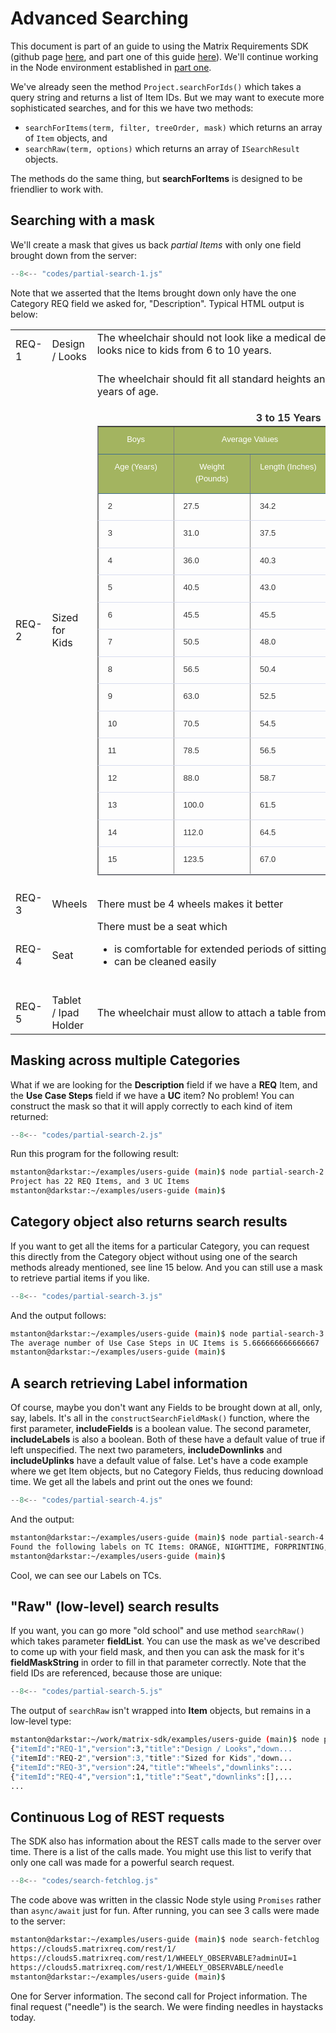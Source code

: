 # Advanced Searching

This document is part of an guide to using the Matrix Requirements SDK (github page [here](https://github.com/MatrixRequirements/matrix-sdk),
and part one of this guide [here](./index.md)). We'll continue working in the Node environment established in [part one](./index.md).

We've already seen the method `Project.searchForIds()` which takes a query string and returns a list of Item IDs.
But we may want to execute more sophisticated searches, and for this we have two methods:

* `searchForItems(term, filter, treeOrder, mask)` which returns an array of `Item` objects, and
* `searchRaw(term, options)` which returns an array of `ISearchResult` objects.

The methods do the same thing, but **searchForItems** is designed to be friendlier to work with.

## Searching with a mask

We'll create a mask that gives us back *partial Items* with only one field brought down from the server:

```js title="partial-search-1.js"
--8<-- "codes/partial-search-1.js"
```

Note that we asserted that the Items brought down only have the one Category REQ field we asked for, "Description". Typical HTML output is below:

<table><tr><td>REQ-1</td><td>Design / Looks</td><td><div>The wheelchair should not look like a medical device but like something which looks nice to kids from 6 to 10 years.</div>
<div>&nbsp;</div></td></tr>
<tr><td>REQ-2</td><td>Sized for Kids</td><td><div xmlns="http://www.w3.org/1999/xhtml"><div xmlns="http://www.w3.org/1999/xhtml">The wheelchair should fit all standard heights and weights for kids from 6 to 12 years of age.<div><br /></div>

<div id="maincontent2" style="margin: 0px; padding: 0px;"><div id="main-body" style="float: left; width: 612px;"><div id="main-content" style="color: rgb(51, 51, 51); margin: 0px 0px 10px; overflow: hidden;"><div id="article-content"><div id="main-content" style="margin: 0px 0px 10px; overflow: hidden;"><div id="714"><h4 align="center" style="color: rgb(51, 51, 51); line-height: 1.6em; margin: 0px 5px; padding: 0px; font-weight: bold;">3 to 15 Years</h4><table cellspacing="0" cellpadding="0" border="1" style="font-family: 'Lucida Sans Unicode', 'Lucida Grande', sans-serif; font-size: x-small; margin: 0px;"><tbody><tr><th valign="top" width="108" style="border-bottom-width: 1px; border-bottom-style: solid; border-bottom-color: rgb(62, 109, 142); font-size: small; padding: 5px 10px; background-color: rgb(163, 180, 96);"><p style="color: rgb(255, 255, 255); line-height: 1.5em; margin-top: 5px; margin-bottom: 8px; padding: 0px 5px; font-family: arial; font-weight: normal;">Boys</p></th><th valign="top" width="216" colspan="2" style="border-bottom-width: 1px; border-bottom-style: solid; border-bottom-color: rgb(62, 109, 142); font-size: small; padding: 5px 10px; background-color: rgb(163, 180, 96);"><p align="center" style="color: rgb(255, 255, 255); line-height: 1.5em; margin-top: 5px; margin-bottom: 8px; padding: 0px 5px; font-family: arial; font-weight: normal;">Average Values</p></th><th valign="top" width="216" colspan="2" style="border-bottom-width: 1px; border-bottom-style: solid; border-bottom-color: rgb(62, 109, 142); font-size: small; padding: 5px 10px; background-color: rgb(163, 180, 96);"><p align="center" style="color: rgb(255, 255, 255); line-height: 1.5em; margin-top: 5px; margin-bottom: 8px; padding: 0px 5px; font-family: arial; font-weight: normal;">Normal Range</p></th></tr><tr><th valign="top" width="108" style="border-bottom-width: 1px; border-bottom-style: solid; border-bottom-color: rgb(62, 109, 142); font-size: small; padding: 5px 10px; background-color: rgb(163, 180, 96);"><p style="color: rgb(255, 255, 255); line-height: 1.5em; margin-top: 5px; margin-bottom: 8px; padding: 0px 5px; font-family: arial; font-weight: normal;">Age (Years)</p></th><th valign="top" width="108" style="border-bottom-width: 1px; border-bottom-style: solid; border-bottom-color: rgb(62, 109, 142); font-size: small; padding: 5px 10px; background-color: rgb(163, 180, 96);"><p style="color: rgb(255, 255, 255); line-height: 1.5em; margin-top: 5px; margin-bottom: 8px; padding: 0px 5px; font-family: arial; font-weight: normal;">Weight (Pounds)</p></th><th valign="top" width="108" style="border-bottom-width: 1px; border-bottom-style: solid; border-bottom-color: rgb(62, 109, 142); font-size: small; padding: 5px 10px; background-color: rgb(163, 180, 96);"><p style="color: rgb(255, 255, 255); line-height: 1.5em; margin-top: 5px; margin-bottom: 8px; padding: 0px 5px; font-family: arial; font-weight: normal;">Length (Inches)</p></th><th valign="top" width="108" style="border-bottom-width: 1px; border-bottom-style: solid; border-bottom-color: rgb(62, 109, 142); font-size: small; padding: 5px 10px; background-color: rgb(163, 180, 96);"><p style="color: rgb(255, 255, 255); line-height: 1.5em; margin-top: 5px; margin-bottom: 8px; padding: 0px 5px; font-family: arial; font-weight: normal;">Weight (Pounds)</p></th><th valign="top" width="108" style="border-bottom-width: 1px; border-bottom-style: solid; border-bottom-color: rgb(62, 109, 142); font-size: small; padding: 5px 10px; background-color: rgb(163, 180, 96);"><p style="color: rgb(255, 255, 255); line-height: 1.5em; margin-top: 5px; margin-bottom: 8px; padding: 0px 5px; font-family: arial; font-weight: normal;">Length (Inches)</p></th></tr><tr><td valign="top" width="108" style="border-bottom-width: 1px; border-bottom-style: solid; border-bottom-color: rgb(216, 221, 239); color: rgb(68, 68, 68); padding: 5px 10px;"><p style="color: rgb(51, 51, 51); line-height: 1.5em; margin-top: 5px; margin-bottom: 8px; padding: 0px 5px; font-size: 13px; font-family: Arial, Verdana, Geneva, sans-serif;">2</p></td><td valign="top" width="108" style="border-bottom-width: 1px; border-bottom-style: solid; border-bottom-color: rgb(216, 221, 239); color: rgb(68, 68, 68); padding: 5px 10px;"><p style="color: rgb(51, 51, 51); line-height: 1.5em; margin-top: 5px; margin-bottom: 8px; padding: 0px 5px; font-size: 13px; font-family: Arial, Verdana, Geneva, sans-serif;">27.5</p></td><td valign="top" width="108" style="border-bottom-width: 1px; border-bottom-style: solid; border-bottom-color: rgb(216, 221, 239); color: rgb(68, 68, 68); padding: 5px 10px;"><p style="color: rgb(51, 51, 51); line-height: 1.5em; margin-top: 5px; margin-bottom: 8px; padding: 0px 5px; font-size: 13px; font-family: Arial, Verdana, Geneva, sans-serif;">34.2</p></td><td valign="top" width="108" style="border-bottom-width: 1px; border-bottom-style: solid; border-bottom-color: rgb(216, 221, 239); color: rgb(68, 68, 68); padding: 5px 10px;"><p style="color: rgb(51, 51, 51); line-height: 1.5em; margin-top: 5px; margin-bottom: 8px; padding: 0px 5px; font-size: 13px; font-family: Arial, Verdana, Geneva, sans-serif;">22.8-33.0</p></td><td valign="top" width="108" style="border-bottom-width: 1px; border-bottom-style: solid; border-bottom-color: rgb(216, 221, 239); color: rgb(68, 68, 68); padding: 5px 10px;"><p style="color: rgb(51, 51, 51); line-height: 1.5em; margin-top: 5px; margin-bottom: 8px; padding: 0px 5px; font-size: 13px; font-family: Arial, Verdana, Geneva, sans-serif;">31.7-36.3</p></td></tr><tr><td valign="top" width="108" style="border-bottom-width: 1px; border-bottom-style: solid; border-bottom-color: rgb(216, 221, 239); color: rgb(68, 68, 68); padding: 5px 10px;"><p style="color: rgb(51, 51, 51); line-height: 1.5em; margin-top: 5px; margin-bottom: 8px; padding: 0px 5px; font-size: 13px; font-family: Arial, Verdana, Geneva, sans-serif;">3</p></td><td valign="top" width="108" style="border-bottom-width: 1px; border-bottom-style: solid; border-bottom-color: rgb(216, 221, 239); color: rgb(68, 68, 68); padding: 5px 10px;"><p style="color: rgb(51, 51, 51); line-height: 1.5em; margin-top: 5px; margin-bottom: 8px; padding: 0px 5px; font-size: 13px; font-family: Arial, Verdana, Geneva, sans-serif;">31.0</p></td><td valign="top" width="108" style="border-bottom-width: 1px; border-bottom-style: solid; border-bottom-color: rgb(216, 221, 239); color: rgb(68, 68, 68); padding: 5px 10px;"><p style="color: rgb(51, 51, 51); line-height: 1.5em; margin-top: 5px; margin-bottom: 8px; padding: 0px 5px; font-size: 13px; font-family: Arial, Verdana, Geneva, sans-serif;">37.5</p></td><td valign="top" width="108" style="border-bottom-width: 1px; border-bottom-style: solid; border-bottom-color: rgb(216, 221, 239); color: rgb(68, 68, 68); padding: 5px 10px;"><p style="color: rgb(51, 51, 51); line-height: 1.5em; margin-top: 5px; margin-bottom: 8px; padding: 0px 5px; font-size: 13px; font-family: Arial, Verdana, Geneva, sans-serif;">26.1-38.5</p></td><td valign="top" width="108" style="border-bottom-width: 1px; border-bottom-style: solid; border-bottom-color: rgb(216, 221, 239); color: rgb(68, 68, 68); padding: 5px 10px;"><p style="color: rgb(51, 51, 51); line-height: 1.5em; margin-top: 5px; margin-bottom: 8px; padding: 0px 5px; font-size: 13px; font-family: Arial, Verdana, Geneva, sans-serif;">35.2-39.8</p></td></tr><tr><td valign="top" width="108" style="border-bottom-width: 1px; border-bottom-style: solid; border-bottom-color: rgb(216, 221, 239); color: rgb(68, 68, 68); padding: 5px 10px;"><p style="color: rgb(51, 51, 51); line-height: 1.5em; margin-top: 5px; margin-bottom: 8px; padding: 0px 5px; font-size: 13px; font-family: Arial, Verdana, Geneva, sans-serif;">4</p></td><td valign="top" width="108" style="border-bottom-width: 1px; border-bottom-style: solid; border-bottom-color: rgb(216, 221, 239); color: rgb(68, 68, 68); padding: 5px 10px;"><p style="color: rgb(51, 51, 51); line-height: 1.5em; margin-top: 5px; margin-bottom: 8px; padding: 0px 5px; font-size: 13px; font-family: Arial, Verdana, Geneva, sans-serif;">36.0</p></td><td valign="top" width="108" style="border-bottom-width: 1px; border-bottom-style: solid; border-bottom-color: rgb(216, 221, 239); color: rgb(68, 68, 68); padding: 5px 10px;"><p style="color: rgb(51, 51, 51); line-height: 1.5em; margin-top: 5px; margin-bottom: 8px; padding: 0px 5px; font-size: 13px; font-family: Arial, Verdana, Geneva, sans-serif;">40.3</p></td><td valign="top" width="108" style="border-bottom-width: 1px; border-bottom-style: solid; border-bottom-color: rgb(216, 221, 239); color: rgb(68, 68, 68); padding: 5px 10px;"><p style="color: rgb(51, 51, 51); line-height: 1.5em; margin-top: 5px; margin-bottom: 8px; padding: 0px 5px; font-size: 13px; font-family: Arial, Verdana, Geneva, sans-serif;">29.0-44.0</p></td><td valign="top" width="108" style="border-bottom-width: 1px; border-bottom-style: solid; border-bottom-color: rgb(216, 221, 239); color: rgb(68, 68, 68); padding: 5px 10px;"><p style="color: rgb(51, 51, 51); line-height: 1.5em; margin-top: 5px; margin-bottom: 8px; padding: 0px 5px; font-size: 13px; font-family: Arial, Verdana, Geneva, sans-serif;">37.5-43.2</p></td></tr><tr><td valign="top" width="108" style="border-bottom-width: 1px; border-bottom-style: solid; border-bottom-color: rgb(216, 221, 239); color: rgb(68, 68, 68); padding: 5px 10px;"><p style="color: rgb(51, 51, 51); line-height: 1.5em; margin-top: 5px; margin-bottom: 8px; padding: 0px 5px; font-size: 13px; font-family: Arial, Verdana, Geneva, sans-serif;">5</p></td><td valign="top" width="108" style="border-bottom-width: 1px; border-bottom-style: solid; border-bottom-color: rgb(216, 221, 239); color: rgb(68, 68, 68); padding: 5px 10px;"><p style="color: rgb(51, 51, 51); line-height: 1.5em; margin-top: 5px; margin-bottom: 8px; padding: 0px 5px; font-size: 13px; font-family: Arial, Verdana, Geneva, sans-serif;">40.5</p></td><td valign="top" width="108" style="border-bottom-width: 1px; border-bottom-style: solid; border-bottom-color: rgb(216, 221, 239); color: rgb(68, 68, 68); padding: 5px 10px;"><p style="color: rgb(51, 51, 51); line-height: 1.5em; margin-top: 5px; margin-bottom: 8px; padding: 0px 5px; font-size: 13px; font-family: Arial, Verdana, Geneva, sans-serif;">43.0</p></td><td valign="top" width="108" style="border-bottom-width: 1px; border-bottom-style: solid; border-bottom-color: rgb(216, 221, 239); color: rgb(68, 68, 68); padding: 5px 10px;"><p style="color: rgb(51, 51, 51); line-height: 1.5em; margin-top: 5px; margin-bottom: 8px; padding: 0px 5px; font-size: 13px; font-family: Arial, Verdana, Geneva, sans-serif;">33.0-52.5</p></td><td valign="top" width="108" style="border-bottom-width: 1px; border-bottom-style: solid; border-bottom-color: rgb(216, 221, 239); color: rgb(68, 68, 68); padding: 5px 10px;"><p style="color: rgb(51, 51, 51); line-height: 1.5em; margin-top: 5px; margin-bottom: 8px; padding: 0px 5px; font-size: 13px; font-family: Arial, Verdana, Geneva, sans-serif;">39.8-45.7</p></td></tr><tr><td valign="top" width="108" style="border-bottom-width: 1px; border-bottom-style: solid; border-bottom-color: rgb(216, 221, 239); color: rgb(68, 68, 68); padding: 5px 10px;"><p style="color: rgb(51, 51, 51); line-height: 1.5em; margin-top: 5px; margin-bottom: 8px; padding: 0px 5px; font-size: 13px; font-family: Arial, Verdana, Geneva, sans-serif;">6</p></td><td valign="top" width="108" style="border-bottom-width: 1px; border-bottom-style: solid; border-bottom-color: rgb(216, 221, 239); color: rgb(68, 68, 68); padding: 5px 10px;"><p style="color: rgb(51, 51, 51); line-height: 1.5em; margin-top: 5px; margin-bottom: 8px; padding: 0px 5px; font-size: 13px; font-family: Arial, Verdana, Geneva, sans-serif;">45.5</p></td><td valign="top" width="108" style="border-bottom-width: 1px; border-bottom-style: solid; border-bottom-color: rgb(216, 221, 239); color: rgb(68, 68, 68); padding: 5px 10px;"><p style="color: rgb(51, 51, 51); line-height: 1.5em; margin-top: 5px; margin-bottom: 8px; padding: 0px 5px; font-size: 13px; font-family: Arial, Verdana, Geneva, sans-serif;">45.5</p></td><td valign="top" width="108" style="border-bottom-width: 1px; border-bottom-style: solid; border-bottom-color: rgb(216, 221, 239); color: rgb(68, 68, 68); padding: 5px 10px;"><p style="color: rgb(51, 51, 51); line-height: 1.5em; margin-top: 5px; margin-bottom: 8px; padding: 0px 5px; font-size: 13px; font-family: Arial, Verdana, Geneva, sans-serif;">36.5-59.0</p></td><td valign="top" width="108" style="border-bottom-width: 1px; border-bottom-style: solid; border-bottom-color: rgb(216, 221, 239); color: rgb(68, 68, 68); padding: 5px 10px;"><p style="color: rgb(51, 51, 51); line-height: 1.5em; margin-top: 5px; margin-bottom: 8px; padding: 0px 5px; font-size: 13px; font-family: Arial, Verdana, Geneva, sans-serif;">42.2-48.6</p></td></tr><tr><td valign="top" width="108" style="border-bottom-width: 1px; border-bottom-style: solid; border-bottom-color: rgb(216, 221, 239); color: rgb(68, 68, 68); padding: 5px 10px;"><p style="color: rgb(51, 51, 51); line-height: 1.5em; margin-top: 5px; margin-bottom: 8px; padding: 0px 5px; font-size: 13px; font-family: Arial, Verdana, Geneva, sans-serif;">7</p></td><td valign="top" width="108" style="border-bottom-width: 1px; border-bottom-style: solid; border-bottom-color: rgb(216, 221, 239); color: rgb(68, 68, 68); padding: 5px 10px;"><p style="color: rgb(51, 51, 51); line-height: 1.5em; margin-top: 5px; margin-bottom: 8px; padding: 0px 5px; font-size: 13px; font-family: Arial, Verdana, Geneva, sans-serif;">50.5</p></td><td valign="top" width="108" style="border-bottom-width: 1px; border-bottom-style: solid; border-bottom-color: rgb(216, 221, 239); color: rgb(68, 68, 68); padding: 5px 10px;"><p style="color: rgb(51, 51, 51); line-height: 1.5em; margin-top: 5px; margin-bottom: 8px; padding: 0px 5px; font-size: 13px; font-family: Arial, Verdana, Geneva, sans-serif;">48.0</p></td><td valign="top" width="108" style="border-bottom-width: 1px; border-bottom-style: solid; border-bottom-color: rgb(216, 221, 239); color: rgb(68, 68, 68); padding: 5px 10px;"><p style="color: rgb(51, 51, 51); line-height: 1.5em; margin-top: 5px; margin-bottom: 8px; padding: 0px 5px; font-size: 13px; font-family: Arial, Verdana, Geneva, sans-serif;">40.5-68.0</p></td><td valign="top" width="108" style="border-bottom-width: 1px; border-bottom-style: solid; border-bottom-color: rgb(216, 221, 239); color: rgb(68, 68, 68); padding: 5px 10px;"><p style="color: rgb(51, 51, 51); line-height: 1.5em; margin-top: 5px; margin-bottom: 8px; padding: 0px 5px; font-size: 13px; font-family: Arial, Verdana, Geneva, sans-serif;">44.5-51.3</p></td></tr><tr><td valign="top" width="108" style="border-bottom-width: 1px; border-bottom-style: solid; border-bottom-color: rgb(216, 221, 239); color: rgb(68, 68, 68); padding: 5px 10px;"><p style="color: rgb(51, 51, 51); line-height: 1.5em; margin-top: 5px; margin-bottom: 8px; padding: 0px 5px; font-size: 13px; font-family: Arial, Verdana, Geneva, sans-serif;">8</p></td><td valign="top" width="108" style="border-bottom-width: 1px; border-bottom-style: solid; border-bottom-color: rgb(216, 221, 239); color: rgb(68, 68, 68); padding: 5px 10px;"><p style="color: rgb(51, 51, 51); line-height: 1.5em; margin-top: 5px; margin-bottom: 8px; padding: 0px 5px; font-size: 13px; font-family: Arial, Verdana, Geneva, sans-serif;">56.5</p></td><td valign="top" width="108" style="border-bottom-width: 1px; border-bottom-style: solid; border-bottom-color: rgb(216, 221, 239); color: rgb(68, 68, 68); padding: 5px 10px;"><p style="color: rgb(51, 51, 51); line-height: 1.5em; margin-top: 5px; margin-bottom: 8px; padding: 0px 5px; font-size: 13px; font-family: Arial, Verdana, Geneva, sans-serif;">50.4</p></td><td valign="top" width="108" style="border-bottom-width: 1px; border-bottom-style: solid; border-bottom-color: rgb(216, 221, 239); color: rgb(68, 68, 68); padding: 5px 10px;"><p style="color: rgb(51, 51, 51); line-height: 1.5em; margin-top: 5px; margin-bottom: 8px; padding: 0px 5px; font-size: 13px; font-family: Arial, Verdana, Geneva, sans-serif;">45.0-77.0</p></td><td valign="top" width="108" style="border-bottom-width: 1px; border-bottom-style: solid; border-bottom-color: rgb(216, 221, 239); color: rgb(68, 68, 68); padding: 5px 10px;"><p style="color: rgb(51, 51, 51); line-height: 1.5em; margin-top: 5px; margin-bottom: 8px; padding: 0px 5px; font-size: 13px; font-family: Arial, Verdana, Geneva, sans-serif;">46.7-54.3</p></td></tr><tr><td valign="top" width="108" style="border-bottom-width: 1px; border-bottom-style: solid; border-bottom-color: rgb(216, 221, 239); color: rgb(68, 68, 68); padding: 5px 10px;"><p style="color: rgb(51, 51, 51); line-height: 1.5em; margin-top: 5px; margin-bottom: 8px; padding: 0px 5px; font-size: 13px; font-family: Arial, Verdana, Geneva, sans-serif;">9</p></td><td valign="top" width="108" style="border-bottom-width: 1px; border-bottom-style: solid; border-bottom-color: rgb(216, 221, 239); color: rgb(68, 68, 68); padding: 5px 10px;"><p style="color: rgb(51, 51, 51); line-height: 1.5em; margin-top: 5px; margin-bottom: 8px; padding: 0px 5px; font-size: 13px; font-family: Arial, Verdana, Geneva, sans-serif;">63.0</p></td><td valign="top" width="108" style="border-bottom-width: 1px; border-bottom-style: solid; border-bottom-color: rgb(216, 221, 239); color: rgb(68, 68, 68); padding: 5px 10px;"><p style="color: rgb(51, 51, 51); line-height: 1.5em; margin-top: 5px; margin-bottom: 8px; padding: 0px 5px; font-size: 13px; font-family: Arial, Verdana, Geneva, sans-serif;">52.5</p></td><td valign="top" width="108" style="border-bottom-width: 1px; border-bottom-style: solid; border-bottom-color: rgb(216, 221, 239); color: rgb(68, 68, 68); padding: 5px 10px;"><p style="color: rgb(51, 51, 51); line-height: 1.5em; margin-top: 5px; margin-bottom: 8px; padding: 0px 5px; font-size: 13px; font-family: Arial, Verdana, Geneva, sans-serif;">49.5-88.0</p></td><td valign="top" width="108" style="border-bottom-width: 1px; border-bottom-style: solid; border-bottom-color: rgb(216, 221, 239); color: rgb(68, 68, 68); padding: 5px 10px;"><p style="color: rgb(51, 51, 51); line-height: 1.5em; margin-top: 5px; margin-bottom: 8px; padding: 0px 5px; font-size: 13px; font-family: Arial, Verdana, Geneva, sans-serif;">48.7-56.5</p></td></tr><tr><td valign="top" width="108" style="border-bottom-width: 1px; border-bottom-style: solid; border-bottom-color: rgb(216, 221, 239); color: rgb(68, 68, 68); padding: 5px 10px;"><p style="color: rgb(51, 51, 51); line-height: 1.5em; margin-top: 5px; margin-bottom: 8px; padding: 0px 5px; font-size: 13px; font-family: Arial, Verdana, Geneva, sans-serif;">10</p></td><td valign="top" width="108" style="border-bottom-width: 1px; border-bottom-style: solid; border-bottom-color: rgb(216, 221, 239); color: rgb(68, 68, 68); padding: 5px 10px;"><p style="color: rgb(51, 51, 51); line-height: 1.5em; margin-top: 5px; margin-bottom: 8px; padding: 0px 5px; font-size: 13px; font-family: Arial, Verdana, Geneva, sans-serif;">70.5</p></td><td valign="top" width="108" style="border-bottom-width: 1px; border-bottom-style: solid; border-bottom-color: rgb(216, 221, 239); color: rgb(68, 68, 68); padding: 5px 10px;"><p style="color: rgb(51, 51, 51); line-height: 1.5em; margin-top: 5px; margin-bottom: 8px; padding: 0px 5px; font-size: 13px; font-family: Arial, Verdana, Geneva, sans-serif;">54.5</p></td><td valign="top" width="108" style="border-bottom-width: 1px; border-bottom-style: solid; border-bottom-color: rgb(216, 221, 239); color: rgb(68, 68, 68); padding: 5px 10px;"><p style="color: rgb(51, 51, 51); line-height: 1.5em; margin-top: 5px; margin-bottom: 8px; padding: 0px 5px; font-size: 13px; font-family: Arial, Verdana, Geneva, sans-serif;">56.0-100.5</p></td><td valign="top" width="108" style="border-bottom-width: 1px; border-bottom-style: solid; border-bottom-color: rgb(216, 221, 239); color: rgb(68, 68, 68); padding: 5px 10px;"><p style="color: rgb(51, 51, 51); line-height: 1.5em; margin-top: 5px; margin-bottom: 8px; padding: 0px 5px; font-size: 13px; font-family: Arial, Verdana, Geneva, sans-serif;">50.5-58.8</p></td></tr><tr><td valign="top" width="108" style="border-bottom-width: 1px; border-bottom-style: solid; border-bottom-color: rgb(216, 221, 239); color: rgb(68, 68, 68); padding: 5px 10px;"><p style="color: rgb(51, 51, 51); line-height: 1.5em; margin-top: 5px; margin-bottom: 8px; padding: 0px 5px; font-size: 13px; font-family: Arial, Verdana, Geneva, sans-serif;">11</p></td><td valign="top" width="108" style="border-bottom-width: 1px; border-bottom-style: solid; border-bottom-color: rgb(216, 221, 239); color: rgb(68, 68, 68); padding: 5px 10px;"><p style="color: rgb(51, 51, 51); line-height: 1.5em; margin-top: 5px; margin-bottom: 8px; padding: 0px 5px; font-size: 13px; font-family: Arial, Verdana, Geneva, sans-serif;">78.5</p></td><td valign="top" width="108" style="border-bottom-width: 1px; border-bottom-style: solid; border-bottom-color: rgb(216, 221, 239); color: rgb(68, 68, 68); padding: 5px 10px;"><p style="color: rgb(51, 51, 51); line-height: 1.5em; margin-top: 5px; margin-bottom: 8px; padding: 0px 5px; font-size: 13px; font-family: Arial, Verdana, Geneva, sans-serif;">56.5</p></td><td valign="top" width="108" style="border-bottom-width: 1px; border-bottom-style: solid; border-bottom-color: rgb(216, 221, 239); color: rgb(68, 68, 68); padding: 5px 10px;"><p style="color: rgb(51, 51, 51); line-height: 1.5em; margin-top: 5px; margin-bottom: 8px; padding: 0px 5px; font-size: 13px; font-family: Arial, Verdana, Geneva, sans-serif;">60.5-114.0</p></td><td valign="top" width="108" style="border-bottom-width: 1px; border-bottom-style: solid; border-bottom-color: rgb(216, 221, 239); color: rgb(68, 68, 68); padding: 5px 10px;"><p style="color: rgb(51, 51, 51); line-height: 1.5em; margin-top: 5px; margin-bottom: 8px; padding: 0px 5px; font-size: 13px; font-family: Arial, Verdana, Geneva, sans-serif;">52.0-61.0</p></td></tr><tr><td valign="top" width="108" style="border-bottom-width: 1px; border-bottom-style: solid; border-bottom-color: rgb(216, 221, 239); color: rgb(68, 68, 68); padding: 5px 10px;"><p style="color: rgb(51, 51, 51); line-height: 1.5em; margin-top: 5px; margin-bottom: 8px; padding: 0px 5px; font-size: 13px; font-family: Arial, Verdana, Geneva, sans-serif;">12</p></td><td valign="top" width="108" style="border-bottom-width: 1px; border-bottom-style: solid; border-bottom-color: rgb(216, 221, 239); color: rgb(68, 68, 68); padding: 5px 10px;"><p style="color: rgb(51, 51, 51); line-height: 1.5em; margin-top: 5px; margin-bottom: 8px; padding: 0px 5px; font-size: 13px; font-family: Arial, Verdana, Geneva, sans-serif;">88.0</p></td><td valign="top" width="108" style="border-bottom-width: 1px; border-bottom-style: solid; border-bottom-color: rgb(216, 221, 239); color: rgb(68, 68, 68); padding: 5px 10px;"><p style="color: rgb(51, 51, 51); line-height: 1.5em; margin-top: 5px; margin-bottom: 8px; padding: 0px 5px; font-size: 13px; font-family: Arial, Verdana, Geneva, sans-serif;">58.7</p></td><td valign="top" width="108" style="border-bottom-width: 1px; border-bottom-style: solid; border-bottom-color: rgb(216, 221, 239); color: rgb(68, 68, 68); padding: 5px 10px;"><p style="color: rgb(51, 51, 51); line-height: 1.5em; margin-top: 5px; margin-bottom: 8px; padding: 0px 5px; font-size: 13px; font-family: Arial, Verdana, Geneva, sans-serif;">66.5-130.0</p></td><td valign="top" width="108" style="border-bottom-width: 1px; border-bottom-style: solid; border-bottom-color: rgb(216, 221, 239); color: rgb(68, 68, 68); padding: 5px 10px;"><p style="color: rgb(51, 51, 51); line-height: 1.5em; margin-top: 5px; margin-bottom: 8px; padding: 0px 5px; font-size: 13px; font-family: Arial, Verdana, Geneva, sans-serif;">54.0-63.5</p></td></tr><tr><td valign="top" width="108" style="border-bottom-width: 1px; border-bottom-style: solid; border-bottom-color: rgb(216, 221, 239); color: rgb(68, 68, 68); padding: 5px 10px;"><p style="color: rgb(51, 51, 51); line-height: 1.5em; margin-top: 5px; margin-bottom: 8px; padding: 0px 5px; font-size: 13px; font-family: Arial, Verdana, Geneva, sans-serif;">13</p></td><td valign="top" width="108" style="border-bottom-width: 1px; border-bottom-style: solid; border-bottom-color: rgb(216, 221, 239); color: rgb(68, 68, 68); padding: 5px 10px;"><p style="color: rgb(51, 51, 51); line-height: 1.5em; margin-top: 5px; margin-bottom: 8px; padding: 0px 5px; font-size: 13px; font-family: Arial, Verdana, Geneva, sans-serif;">100.0</p></td><td valign="top" width="108" style="border-bottom-width: 1px; border-bottom-style: solid; border-bottom-color: rgb(216, 221, 239); color: rgb(68, 68, 68); padding: 5px 10px;"><p style="color: rgb(51, 51, 51); line-height: 1.5em; margin-top: 5px; margin-bottom: 8px; padding: 0px 5px; font-size: 13px; font-family: Arial, Verdana, Geneva, sans-serif;">61.5</p></td><td valign="top" width="108" style="border-bottom-width: 1px; border-bottom-style: solid; border-bottom-color: rgb(216, 221, 239); color: rgb(68, 68, 68); padding: 5px 10px;"><p style="color: rgb(51, 51, 51); line-height: 1.5em; margin-top: 5px; margin-bottom: 8px; padding: 0px 5px; font-size: 13px; font-family: Arial, Verdana, Geneva, sans-serif;">74.5-144.0</p></td><td valign="top" width="108" style="border-bottom-width: 1px; border-bottom-style: solid; border-bottom-color: rgb(216, 221, 239); color: rgb(68, 68, 68); padding: 5px 10px;"><p style="color: rgb(51, 51, 51); line-height: 1.5em; margin-top: 5px; margin-bottom: 8px; padding: 0px 5px; font-size: 13px; font-family: Arial, Verdana, Geneva, sans-serif;">56.3-66.6</p></td></tr><tr><td valign="top" width="108" style="border-bottom-width: 1px; border-bottom-style: solid; border-bottom-color: rgb(216, 221, 239); color: rgb(68, 68, 68); padding: 5px 10px;"><p style="color: rgb(51, 51, 51); line-height: 1.5em; margin-top: 5px; margin-bottom: 8px; padding: 0px 5px; font-size: 13px; font-family: Arial, Verdana, Geneva, sans-serif;">14</p></td><td valign="top" width="108" style="border-bottom-width: 1px; border-bottom-style: solid; border-bottom-color: rgb(216, 221, 239); color: rgb(68, 68, 68); padding: 5px 10px;"><p style="color: rgb(51, 51, 51); line-height: 1.5em; margin-top: 5px; margin-bottom: 8px; padding: 0px 5px; font-size: 13px; font-family: Arial, Verdana, Geneva, sans-serif;">112.0</p></td><td valign="top" width="108" style="border-bottom-width: 1px; border-bottom-style: solid; border-bottom-color: rgb(216, 221, 239); color: rgb(68, 68, 68); padding: 5px 10px;"><p style="color: rgb(51, 51, 51); line-height: 1.5em; margin-top: 5px; margin-bottom: 8px; padding: 0px 5px; font-size: 13px; font-family: Arial, Verdana, Geneva, sans-serif;">64.5</p></td><td valign="top" width="108" style="border-bottom-width: 1px; border-bottom-style: solid; border-bottom-color: rgb(216, 221, 239); color: rgb(68, 68, 68); padding: 5px 10px;"><p style="color: rgb(51, 51, 51); line-height: 1.5em; margin-top: 5px; margin-bottom: 8px; padding: 0px 5px; font-size: 13px; font-family: Arial, Verdana, Geneva, sans-serif;">84.0-159.5</p></td><td valign="top" width="108" style="border-bottom-width: 1px; border-bottom-style: solid; border-bottom-color: rgb(216, 221, 239); color: rgb(68, 68, 68); padding: 5px 10px;"><p style="color: rgb(51, 51, 51); line-height: 1.5em; margin-top: 5px; margin-bottom: 8px; padding: 0px 5px; font-size: 13px; font-family: Arial, Verdana, Geneva, sans-serif;">59.1-69.7</p></td></tr><tr><td valign="top" width="108" style="border-bottom-width: 1px; border-bottom-style: solid; border-bottom-color: rgb(216, 221, 239); color: rgb(68, 68, 68); padding: 5px 10px;"><p style="color: rgb(51, 51, 51); line-height: 1.5em; margin-top: 5px; margin-bottom: 8px; padding: 0px 5px; font-size: 13px; font-family: Arial, Verdana, Geneva, sans-serif;">15</p></td><td valign="top" width="108" style="border-bottom-width: 1px; border-bottom-style: solid; border-bottom-color: rgb(216, 221, 239); color: rgb(68, 68, 68); padding: 5px 10px;"><p style="color: rgb(51, 51, 51); line-height: 1.5em; margin-top: 5px; margin-bottom: 8px; padding: 0px 5px; font-size: 13px; font-family: Arial, Verdana, Geneva, sans-serif;">123.5</p></td><td valign="top" width="108" style="border-bottom-width: 1px; border-bottom-style: solid; border-bottom-color: rgb(216, 221, 239); color: rgb(68, 68, 68); padding: 5px 10px;"><p style="color: rgb(51, 51, 51); line-height: 1.5em; margin-top: 5px; margin-bottom: 8px; padding: 0px 5px; font-size: 13px; font-family: Arial, Verdana, Geneva, sans-serif;">67.0</p></td><td valign="top" width="108" style="border-bottom-width: 1px; border-bottom-style: solid; border-bottom-color: rgb(216, 221, 239); color: rgb(68, 68, 68); padding: 5px 10px;"><p style="color: rgb(51, 51, 51); line-height: 1.5em; margin-top: 5px; margin-bottom: 8px; padding: 0px 5px; font-size: 13px; font-family: Arial, Verdana, Geneva, sans-serif;">92.5-172.5</p></td><td valign="top" width="108" style="border-bottom-width: 1px; border-bottom-style: solid; border-bottom-color: rgb(216, 221, 239); color: rgb(68, 68, 68); padding: 5px 10px;"><p style="color: rgb(51, 51, 51); line-height: 1.5em; margin-top: 5px; margin-bottom: 8px; padding: 0px 5px; font-size: 13px; font-family: Arial, Verdana, Geneva, sans-serif;">61.6-71.7</p></td></tr></tbody></table></div></div></div><div></div></div></div></div></div></div></td></tr>
<tr><td>REQ-3</td><td>Wheels</td><td><div xmlns="http://www.w3.org/1999/xhtml">There must be 4 wheels makes it better</div></td></tr>
<tr><td>REQ-4</td><td>Seat</td><td><div xmlns="http://www.w3.org/1999/xhtml">There must be a seat which<div><ul><li>is comfortable for extended periods of sitting (&gt; 8 hours)</li><li>can be cleaned easily</li></ul><br /></div></div></td></tr>
<tr><td>REQ-5</td><td>Tablet / Ipad  Holder</td><td><div xmlns="http://www.w3.org/1999/xhtml">The wheelchair must allow to attach a table from 7" to 11"</div></td></tr></table>

## Masking across multiple Categories

What if we are looking for the **Description** field if we have a **REQ** Item, and the **Use Case Steps** field if we have a **UC** item?
No problem! You can construct the mask so that it will apply correctly to each kind of item returned:

```js title="partial-search-2.js"
--8<-- "codes/partial-search-2.js"
```

Run this program for the following result:

```bash
mstanton@darkstar:~/examples/users-guide (main)$ node partial-search-2
Project has 22 REQ Items, and 3 UC Items
mstanton@darkstar:~/examples/users-guide (main)$ 
```

## Category object also returns search results

If you want to get all the items for a particular Category, you can request this directly from the
Category object without using one of the search methods already mentioned, see line 15 below. And you can still
use a mask to retrieve partial items if you like.

```js linenums="1" title="partial-search-3.js"
--8<-- "codes/partial-search-3.js"
```

And the output follows:

```bash
mstanton@darkstar:~/examples/users-guide (main)$ node partial-search-3
The average number of Use Case Steps in UC Items is 5.666666666666667
mstanton@darkstar:~/examples/users-guide (main)$ 
```

## A search retrieving Label information

Of course, maybe you don't want any Fields to be brought down at all, only, say, labels.
It's all in the `constructSearchFieldMask()` function, where the first parameter, **includeFields** is a boolean
value. The second parameter, **includeLabels** is also a boolean. Both of these have a default value of
true if left unspecified. The next two parameters, **includeDownlinks** and **includeUplinks** have a default
value of false. Let's have a code example where we get Item objects, but no Category Fields, thus reducing
download time. We get all the labels and print out the ones we found:


```js title="partial-search-4.js"
--8<-- "codes/partial-search-4.js"
```

And the output:

```bash
mstanton@darkstar:~/examples/users-guide (main)$ node partial-search-4.js
Found the following labels on TC Items: ORANGE, NIGHTTIME, FORPRINTING, APPLE
mstanton@darkstar:~/examples/users-guide (main)$ 
```

Cool, we can see our Labels on TCs.

## "Raw" (low-level) search results

If you want, you can go more "old school" and use method `searchRaw()` which takes parameter **fieldList**. You can use
the mask as we've described to come up with your field mask, and then you can ask the mask for it's **fieldMaskString** in order
to fill in that parameter correctly. Note that the field IDs are referenced, because those are unique:

```js title="partial-search-5.js"
--8<-- "codes/partial-search-5.js"
```

The output of `searchRaw` isn't wrapped into **Item** objects, but remains in a low-level type:

```bash
mstanton@darkstar:~/work/matrix-sdk/examples/users-guide (main)$ node partial-search-5
{"itemId":"REQ-1","version":3,"title":"Design / Looks","down...
{"itemId":"REQ-2","version":3,"title":"Sized for Kids","down...
{"itemId":"REQ-3","version":24,"title":"Wheels","downlinks":...
{"itemId":"REQ-4","version":1,"title":"Seat","downlinks":[],...
...
```

## Continuous Log of REST requests

The SDK also has information about the REST calls made to the server over time. There is a list of the calls made. You might use this
list to verify that only one call was made for a powerful search request.

```js title="search-fetchlog.js"
--8<-- "codes/search-fetchlog.js"
```

The code above was written in the classic Node style using `Promises` rather
than `async/await` just for fun. After running, you can see 3 calls were made to the server:

```bash
mstanton@darkstar:~/examples/users-guide (main)$ node search-fetchlog
https://clouds5.matrixreq.com/rest/1/
https://clouds5.matrixreq.com/rest/1/WHEELY_OBSERVABLE?adminUI=1
https://clouds5.matrixreq.com/rest/1/WHEELY_OBSERVABLE/needle
mstanton@darkstar:~/examples/users-guide (main)$ 
```

One for Server information. The second call for Project information. The final request ("needle") is the search.
We were finding needles in haystacks today.
